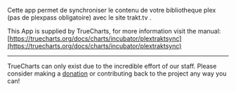 Cette app permet de synchroniser le contenu de votre bibliotheque plex (pas de plexpass obligatoire) avec le site trakt.tv .


This App is supplied by TrueCharts, for more information visit the manual: [https://truecharts.org/docs/charts/incubator/plextraktsync](https://truecharts.org/docs/charts/incubator/plextraktsync)

---

TrueCharts can only exist due to the incredible effort of our staff.
Please consider making a [donation](https://truecharts.org/docs/about/sponsor) or contributing back to the project any way you can!
